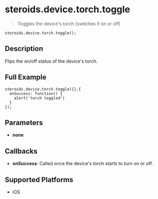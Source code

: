 steroids.device.torch.toggle
============================

  > Toggles the device's torch (switches it on or off)

    steroids.device.torch.toggle();

Description
-----------

Flips the on/off status of the device's torch.

Full Example
-------------

    steroids.device.torch.toggle({},{
      onSuccess: function() {
        alert('torch toggled')
      }
    });

Parameters
----------

- __none__

Callbacks
---------

- __onSuccess__: Called once the device's torch starts to turn on or off.

Supported Platforms
-------------------

- iOS
